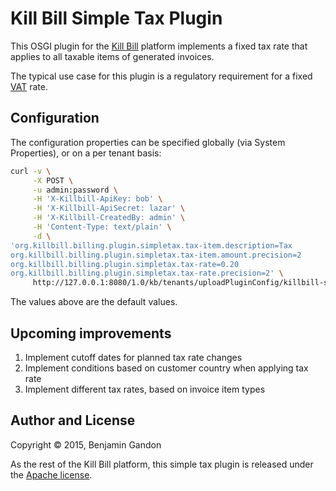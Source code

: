 Kill Bill Simple Tax Plugin
===========================

This OSGI plugin for the [Kill Bill](http://killbill.io) platform implements a
fixed tax rate that applies to all taxable items of generated invoices.

The typical use case for this plugin is a regulatory requirement for a fixed
[VAT](https://en.wikipedia.org/wiki/Value-added_tax) rate.


Configuration
-------------

The configuration properties can be specified globally (via System
Properties), or on a per tenant basis:

```bash
curl -v \
     -X POST \
     -u admin:password \
     -H 'X-Killbill-ApiKey: bob' \
     -H 'X-Killbill-ApiSecret: lazar' \
     -H 'X-Killbill-CreatedBy: admin' \
     -H 'Content-Type: text/plain' \
     -d \
'org.killbill.billing.plugin.simpletax.tax-item.description=Tax
org.killbill.billing.plugin.simpletax.tax-item.amount.precision=2
org.killbill.billing.plugin.simpletax.tax-rate=0.20
org.killbill.billing.plugin.simpletax.tax-rate.precision=2' \
     http://127.0.0.1:8080/1.0/kb/tenants/uploadPluginConfig/killbill-simple-tax
```

The values above are the default values.


Upcoming improvements
---------------------

1. Implement cutoff dates for planned tax rate changes
2. Implement conditions based on customer country when applying tax rate
3. Implement different tax rates, based on invoice item types


Author and License
------------------

Copyright © 2015, Benjamin Gandon

As the rest of the Kill Bill platform, this simple tax plugin is released
under the [Apache license](http://www.apache.org/licenses/LICENSE-2.0).
